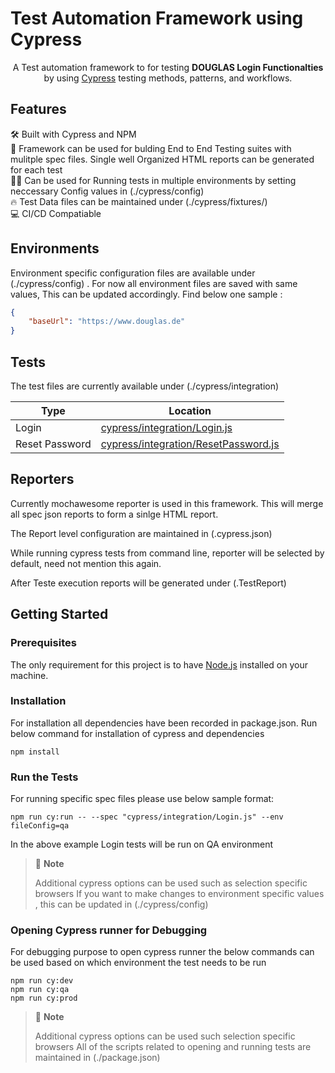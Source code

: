 # Test Automation Framework using Cypress

<p align="center">
A Test automation framework to for testing <strong>DOUGLAS Login Functionalties</strong> by using <a href="https://cypress.io">Cypress</a> testing methods, patterns, and workflows.
</p>

## Features

🛠 Built with Cypress and NPM  
🚀 Framework can be used for bulding End to End Testing suites with mulitple spec files. Single well Organized HTML reports can be generated for each test  
👮‍♂️ Can be used for Running tests in multiple environments by setting neccessary Config values in (./cypress/config)  
🔥 Test Data files can be maintained under (./cypress/fixtures/)  
💻 CI/CD Compatiable  

## Environments

Environment specific configuration files are available under (./cypress/config) . For now all environment files are saved with same values, This can be updated accordingly. Find below one sample :

```json
{
    "baseUrl": "https://www.douglas.de"
}
```

## Tests

The test files are currently available under (./cypress/integration)



| Type             | Location                                                                       |
| -----------------| ------------------------------------------------------------------------------ |
| Login            | [cypress/integration/Login.js](cypress/integration/Login.js)                   |
| Reset Password   | [cypress/integration/ResetPassword.js](cypress/integration/ResetPassword.js)   |


## Reporters

Currently mochawesome reporter is used in this framework. This will merge all spec json reports to form a sinlge HTML report.

The Report level configuration are maintained in (.cypress.json)

While running cypress tests from command line, reporter will be selected by default, need not mention this again.

After Teste execution reports will be generated under (.TestReport)

## Getting Started

### Prerequisites

The only requirement for this project is to have [Node.js](https://nodejs.org/en/) installed on your machine.

### Installation

For installation all dependencies have been recorded in package.json. Run below command for installation of cypress and dependencies

```shell
npm install
```

### Run the Tests

For running specific spec files please use below sample format:

```shell
npm run cy:run -- --spec "cypress/integration/Login.js" --env fileConfig=qa
```

In the above example Login tests will be run on QA environment

> 🚩 **Note**
>
> Additional cypress options can be used such as selection specific browsers
> If you want to make changes to environment specific values , this can be updated in (./cypress/config)

### Opening Cypress runner for Debugging

For debugging purpose to open cypress runner the below commands can be used based on which environment the test needs to be run

```shell
npm run cy:dev
npm run cy:qa
npm run cy:prod
```

> 🚩 **Note**
>
> Additional cypress options can be used such selection specific browsers
> All of the scripts related to opening and running tests are maintained in (./package.json)